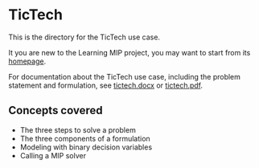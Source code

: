 # TicTech

This is the directory for the TicTech use case.

It you are new to the Learning MIP project, 
you may want to start from its
[homepage](
https://mip-master.github.io/learning_mip/).

For documentation about the TicTech use case, 
including the problem statement and formulation, see 
[tictech.docx](
https://github.com/mip-master/learning_mip/blob/master/tictech/tictech.docx)
or 
[tictech.pdf](
https://github.com/mip-master/learning_mip/blob/master/tictech/tictech.pdf).

## Concepts covered
- The three steps to solve a problem
- The three components of a formulation
- Modeling with binary decision variables
- Calling a MIP solver
